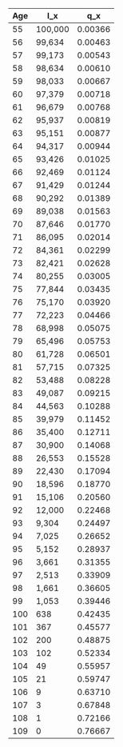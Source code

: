 | Age | l_x     | q_x     |
|--------|---------|---------|
| 55     | 100,000 | 0.00366 |
| 56     | 99,634  | 0.00463 |
| 57     | 99,173  | 0.00543 |
| 58     | 98,634  | 0.00610 |
| 59     | 98,033  | 0.00667 |
| 60     | 97,379  | 0.00718 |
| 61     | 96,679  | 0.00768 |
| 62     | 95,937  | 0.00819 |
| 63     | 95,151  | 0.00877 |
| 64     | 94,317  | 0.00944 |
| 65     | 93,426  | 0.01025 |
| 66     | 92,469  | 0.01124 |
| 67     | 91,429  | 0.01244 |
| 68     | 90,292  | 0.01389 |
| 69     | 89,038  | 0.01563 |
| 70     | 87,646  | 0.01770 |
| 71     | 86,095  | 0.02014 |
| 72     | 84,361  | 0.02299 |
| 73     | 82,421  | 0.02628 |
| 74     | 80,255  | 0.03005 |
| 75     | 77,844  | 0.03435 |
| 76     | 75,170  | 0.03920 |
| 77     | 72,223  | 0.04466 |
| 78     | 68,998  | 0.05075 |
| 79     | 65,496  | 0.05753 |
| 80     | 61,728  | 0.06501 |
| 81     | 57,715  | 0.07325 |
| 82     | 53,488  | 0.08228 |
| 83     | 49,087  | 0.09215 |
| 84     | 44,563  | 0.10288 |
| 85     | 39,979  | 0.11452 |
| 86     | 35,400  | 0.12711 |
| 87     | 30,900  | 0.14068 |
| 88     | 26,553  | 0.15528 |
| 89     | 22,430  | 0.17094 |
| 90     | 18,596  | 0.18770 |
| 91     | 15,106  | 0.20560 |
| 92     | 12,000  | 0.22468 |
| 93     | 9,304   | 0.24497 |
| 94     | 7,025   | 0.26652 |
| 95     | 5,152   | 0.28937 |
| 96     | 3,661   | 0.31355 |
| 97     | 2,513   | 0.33909 |
| 98     | 1,661   | 0.36605 |
| 99     | 1,053   | 0.39446 |
| 100    | 638     | 0.42435 |
| 101    | 367     | 0.45577 |
| 102    | 200     | 0.48875 |
| 103    | 102     | 0.52334 |
| 104    | 49      | 0.55957 |
| 105    | 21      | 0.59747 |
| 106    | 9       | 0.63710 |
| 107    | 3       | 0.67848 |
| 108    | 1       | 0.72166 |
| 109    | 0       | 0.76667 |
